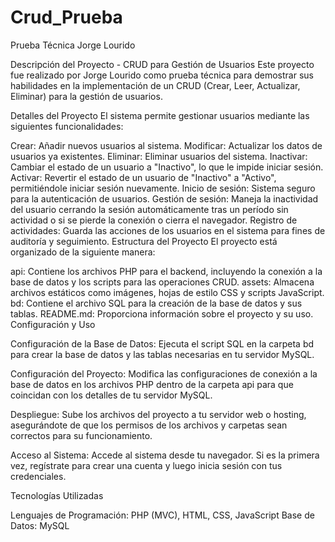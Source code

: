 # Crud_Prueba
Prueba Técnica Jorge Lourido

Descripción del Proyecto - CRUD para Gestión de Usuarios
Este proyecto fue realizado por Jorge Lourido como prueba técnica para demostrar sus habilidades en la implementación de un CRUD (Crear, Leer, Actualizar, Eliminar) para la gestión de usuarios.

Detalles del Proyecto
El sistema permite gestionar usuarios mediante las siguientes funcionalidades:

Crear: Añadir nuevos usuarios al sistema.
Modificar: Actualizar los datos de usuarios ya existentes.
Eliminar: Eliminar usuarios del sistema.
Inactivar: Cambiar el estado de un usuario a "Inactivo", lo que le impide iniciar sesión.
Activar: Revertir el estado de un usuario de "Inactivo" a "Activo", permitiéndole iniciar sesión nuevamente.
Inicio de sesión: Sistema seguro para la autenticación de usuarios.
Gestión de sesión: Maneja la inactividad del usuario cerrando la sesión automáticamente tras un período sin actividad o si se pierde la conexión o cierra el navegador.
Registro de actividades: Guarda las acciones de los usuarios en el sistema para fines de auditoría y seguimiento.
Estructura del Proyecto
El proyecto está organizado de la siguiente manera:

api: Contiene los archivos PHP para el backend, incluyendo la conexión a la base de datos y los scripts para las operaciones CRUD.
assets: Almacena archivos estáticos como imágenes, hojas de estilo CSS y scripts JavaScript.
bd: Contiene el archivo SQL para la creación de la base de datos y sus tablas.
README.md: Proporciona información sobre el proyecto y su uso.
Configuración y Uso

Configuración de la Base de Datos: Ejecuta el script SQL en la carpeta bd para crear la base de datos y las tablas necesarias en tu servidor MySQL.

Configuración del Proyecto: Modifica las configuraciones de conexión a la base de datos en los archivos PHP dentro de la carpeta api para que coincidan con los detalles de tu servidor MySQL.

Despliegue: Sube los archivos del proyecto a tu servidor web o hosting, asegurándote de que los permisos de los archivos y carpetas sean correctos para su funcionamiento.

Acceso al Sistema: Accede al sistema desde tu navegador. Si es la primera vez, regístrate para crear una cuenta y luego inicia sesión con tus credenciales.

Tecnologías Utilizadas

Lenguajes de Programación: PHP (MVC), HTML, CSS, JavaScript
Base de Datos: MySQL
